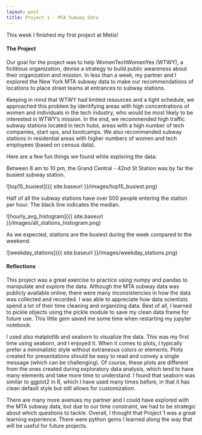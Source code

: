 ```yaml
---
layout: post
title: Project 1 - MTA Subway Data
---
```


This week I finished my first project at Metis!

#### The Project

Our goal for the project was to help WomenTechWomenYes (WTWY), a fictitious organization, devise a strategy to build public awareness about their organization and mission. In less than a week, my partner and I explored the New York MTA subway data to make our recommendations of locations to place street teams at entrances to subway stations.

Keeping in mind that WTWY had limited resources and a tight schedule, we approached this problem by identifying areas with high concentrations of women and individuals in the tech industry, who would be most likely to be interested in WTWY’s mission. In the end, we recommended high traffic subway stations located in tech hubs, areas with a high number of tech companies, start ups, and bootcamps. We also recommended subway stations in residential areas with higher numbers of women and tech employees (based on census data).

Here are a few fun things we found while exploring the data:

Between 8 am to 10 pm, the Grand Central - 42nd St Station was by far the busiest subway station.

![top15_busiest]({{ site.baseurl }}/images/top15_busiest.png)

Half of all the subway stations have over 500 people entering the station per hour. The black line indicates the median.

![hourly_avg_histogram]({{ site.baseurl }}/images/all_stations_histogram.png)

As we expected, stations are the busiest during the week compared to the weekend.

![weekday_stations]({{ site.baseurl }}/images/weekday_stations.png)

#### Reflections

This project was a great exercise to practice using numpy and pandas to manipulate and explore the data. Although the MTA subway data was publicly available online, there were many inconsistencies in how the data was collected and recorded. I was able to appreciate how data scientists spend a lot of their time cleaning and organizing data. Best of all, I learned to pickle objects using the pickle module to save my clean data frame for future use. This little gem saved me some time when restarting my jupyter notebook.

I used also matplotlib and seaborn to visualize the data. This was my first time using seaborn, and I enjoyed it. When it comes to plots, I typically prefer a minimalistic style without extraneous colors or elements. Plots created for presentations should be easy to read and convey a single message (which can be challenging). Of course, these plots are different from the ones created during exploratory data analysis, which tend to have many elements and take more time to understand. I found that seaborn was similar to ggplot2 in R, which I have used many times before, in that it has clean default style but still allows for customization.

There are many more avenues my partner and I could have explored with the MTA subway data, but due to our time constraint, we had to be strategic about which questions to tackle. Overall, I thought that Project 1 was a great learning experience. There were python gems I learned along the way that will be useful for future projects.
